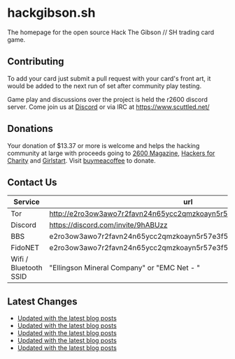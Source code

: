 # hackgibson.sh
The homepage for the open source Hack The Gibson // SH trading card game.


## Contributing

To add your card just submit a pull request with your card's front art, it would be added to the next run of set after community play testing.

Game play and discussions over the project is held the r2600 discord server. Come join us at [Discord](https://discord.com/invite/9hABUzz) or via IRC at https://www.scuttled.net/


## Donations

Your donation of $13.37 or more is welcome and helps the hacking community at large with proceeds going to [2600 Magazine](https://2600.com/), [Hackers for Charity](https://hackersforcharity.org) and [Girlstart](https://girlstart.org).  Visit [buymeacoffee](https://www.buymeacoffee.com/hackgibson.sh) to donate.


## Contact Us

Service | url
-|-
Tor | http://e2ro3ow3awo7r2favn24n65ycc2qmzkoayn5r57e3f56nvjwdcgg32ad.onion
Discord | https://discord.com/invite/9hABUzz
BBS | e2ro3ow3awo7r2favn24n65ycc2qmzkoayn5r57e3f56nvjwdcgg32ad.onion:23
FidoNET | e2ro3ow3awo7r2favn24n65ycc2qmzkoayn5r57e3f56nvjwdcgg32ad.onion:24554
Wifi / Bluetooth SSID | "Ellingson Mineral Company" or "EMC Net - <fidonet address>"

## Latest Changes
<!-- BLOG-POST-LIST:START -->
- [Updated with the latest blog posts](https://github.com/DFW2600/hackgibson.sh/commit/5d81eac86b99678e7b808808359156d5f53073af)
- [Updated with the latest blog posts](https://github.com/DFW2600/hackgibson.sh/commit/b000b8c7478f2b8d8edab56c0c4557d645615e84)
- [Updated with the latest blog posts](https://github.com/DFW2600/hackgibson.sh/commit/7db6bf7c215a734b54fb456d1fda9ed2e1430433)
- [Updated with the latest blog posts](https://github.com/DFW2600/hackgibson.sh/commit/d31ecbb49ba0d69ddfadada56d3dd12b146cacfd)
- [Updated with the latest blog posts](https://github.com/DFW2600/hackgibson.sh/commit/b17f70f8d03cbb33cfcf1734c5edfd1a9554dceb)
<!-- BLOG-POST-LIST:END -->
